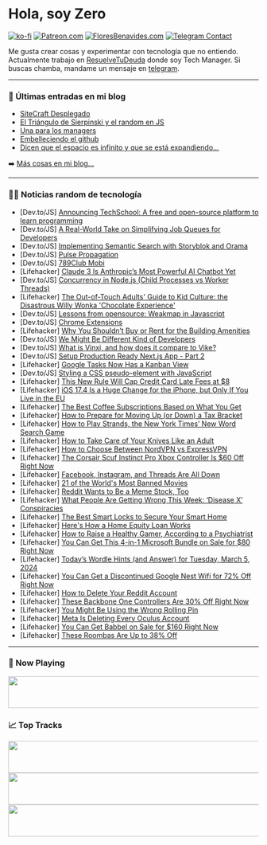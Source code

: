 # Hola, soy Zero

[![ko-fi](https://ko-fi.com/img/githubbutton_sm.svg)](https://ko-fi.com/J3J4N0LUK)
[![Patreon.com](https://img.shields.io/endpoint.svg?url=https%3A%2F%2Fshieldsio-patreon.vercel.app%2Fapi%3Fusername%3Dzerodragon%26type%3Dpatrons&style=for-the-badge)](https://patreon.com/zerodragon)
[![FloresBenavides.com](https://img.shields.io/website?down_message=oops&label=MiBlog&style=for-the-badge&up_message=online&url=https%3A%2F%2Ffloresbenavides.com)](https://floresbenavides.com)
[![Telegram Contact](https://img.shields.io/badge/escr%C3%ADbeme-ZeroDragon-%2326A5E4?style=for-the-badge&logo=telegram)](https://t.me/zerodragon)

Me gusta crear cosas y experimentar con tecnología que no entiendo.
Actualmente trabajo en [ResuelveTuDeuda](http://github.com/resuelve) donde soy Tech Manager.
Si buscas chamba, mandame un mensaje en [telegram](https://t.me/zerodragon).

---

### 📕 Últimas entradas en mi blog
<!-- BLOG-POST-LIST:START -->
- [SiteCraft Desplegado](https://floresbenavides.com/sitecraft-desplegado/)
- [El Triángulo de Sierpinski y el random en JS](https://floresbenavides.com/el-triangulo-de-sierpinski-y-el-random-en-js/)
- [Una para los managers](https://floresbenavides.com/una-para-los-managers/)
- [Embelleciendo el github](https://floresbenavides.com/embelleciendo-el-github/)
- [Dicen que el espacio es infinito y que se está expandiendo…](https://floresbenavides.com/dicen-que-el-espacio-es-infinito-y-que-se-esta-expandiendo/)
<!-- BLOG-POST-LIST:END -->

➡️ [Más cosas en mi blog...](https://floresbenavides.com)

---

### 👨‍💻 Noticias random de tecnología
<!-- TECH-POSTS:START -->
- [Dev.to/JS] [Announcing TechSchool: A free and open-source platform to learn programming](https://dev.to/danielbergholz/announcing-techschool-a-free-and-open-source-platform-to-learn-programming-47fk)
- [Dev.to/JS] [A Real-World Take on Simplifying Job Queues for Developers](https://dev.to/karolyidav/a-real-world-take-on-simplifying-job-queues-for-developers-33ea)
- [Dev.to/JS] [Implementing Semantic Search with Storyblok and Orama](https://dev.to/robertobutti/implementing-semantic-search-with-storyblok-and-orama-3p9c)
- [Dev.to/JS] [Pulse Propagation](https://dev.to/rmion/pulse-propagation-he1)
- [Dev.to/JS] [789Club Mobi](https://dev.to/789clubsmobi/789clubmobi-3b2f)
- [Lifehacker] [Claude 3 Is Anthropic’s Most Powerful AI Chatbot Yet](https://lifehacker.com/tech/anthropic-debuts-claude-3-ai-chatbot)
- [Dev.to/JS] [Concurrency in Node.js &lpar;Child Processes vs Worker Threads&rpar;](https://dev.to/cechiorlu/concurrency-in-nodejs-child-processes-vs-worker-threads-1ffm)
- [Lifehacker] [The Out-of-Touch Adults&#39; Guide to Kid Culture: the Disastrous Willy Wonka &#39;Chocolate Experience&#39;](https://lifehacker.com/entertainment/the-disastrous-willy-wonka-chocolate-experience)
- [Dev.to/JS] [Lessons from opensource: Weakmap in Javascript](https://dev.to/ramunarasinga/lessons-from-opensource-weakmap-in-javascript-6g1)
- [Dev.to/JS] [Chrome Extensions](https://dev.to/bealecs/chrome-extensions-1kmh)
- [Lifehacker] [Why You Shouldn’t Buy or Rent for the Building Amenities](https://lifehacker.com/money/are-the-amenities-in-apartment-or-condo-worth-it)
- [Dev.to/JS] [We Might Be Different Kind of Developers](https://dev.to/aslemammad/we-might-be-different-kind-of-developers-2df4)
- [Dev.to/JS] [What is Vinxi, and how does it compare to Vike?](https://dev.to/this-is-learning/what-is-vinxi-and-how-does-it-compare-to-vike-4883)
- [Dev.to/JS] [Setup Production Ready Next.js App - Part 2](https://dev.to/jobyjoseph/setup-production-ready-nextjs-app-part-2-3e71)
- [Lifehacker] [Google Tasks Now Has a Kanban View](https://lifehacker.com/tech/google-tasks-now-has-a-kanban-view)
- [Dev.to/JS] [Styling a CSS pseudo-element with JavaScript](https://dev.to/cassidoo/styling-a-css-pseudo-element-with-javascript-1dip)
- [Lifehacker] [This New Rule Will Cap Credit Card Late Fees at $8](https://lifehacker.com/money/new-cfpb-rule-caps-banks-credit-card-late-fees)
- [Lifehacker] [iOS 17.4 Is a Huge Change for the iPhone, but Only If You Live in the EU](https://lifehacker.com/tech/the-best-new-features-in-ios-174-are-eu-only)
- [Lifehacker] [The Best Coffee Subscriptions Based on What You Get](https://lifehacker.com/money/best-coffee-subscription-services)
- [Lifehacker] [How to Prepare for Moving Up &lpar;or Down&rpar; a Tax Bracket](https://lifehacker.com/money/how-to-prepare-for-moving-to-new-tax-bracket)
- [Lifehacker] [How to Play Strands, the New York Times’ New Word Search Game](https://lifehacker.com/entertainment/how-to-play-strands-the-nyts-new-word-search-game-with-built-in-hints)
- [Lifehacker] [How to Take Care of Your Knives Like an Adult](https://lifehacker.com/how-to-sharpen-kitchen-knives)
- [Lifehacker] [How to Choose Between NordVPN vs ExpressVPN](https://lifehacker.com/tech/nordvpn-vs-expressvpn)
- [Lifehacker] [The Corsair Scuf Instinct Pro Xbox Controller Is $60 Off Right Now](https://lifehacker.com/entertainment/corsair-scuf-instinct-pro-xbox-controller-sale)
- [Lifehacker] [Facebook, Instagram, and Threads Are All Down](https://lifehacker.com/tech/meta-is-down)
- [Lifehacker] [21 of the World&#39;s Most Banned Movies](https://lifehacker.com/most-banned-movies-in-the-world)
- [Lifehacker] [Reddit Wants to Be a Meme Stock, Too](https://lifehacker.com/money/reddit-wants-to-be-a-meme-stock-too)
- [Lifehacker] [What People Are Getting Wrong This Week: ‘Disease X’ Conspiracies](https://lifehacker.com/health/disease-x-conspiracy-theories)
- [Lifehacker] [The Best Smart Locks to Secure Your Smart Home](https://lifehacker.com/home/best-smart-locks-for-a-secure-smart-home)
- [Lifehacker] [Here&#39;s How a Home Equity Loan Works](https://lifehacker.com/money/how-a-home-equity-loan-works)
- [Lifehacker] [How to Raise a Healthy Gamer, According to a Psychiatrist](https://lifehacker.com/family/how-to-raise-a-healthy-gamer-according-to-a-psychiatrist)
- [Lifehacker] [You Can Get This 4-in-1 Microsoft Bundle on Sale for $80 Right Now](https://lifehacker.com/tech/microsoft-bundle-sale)
- [Lifehacker] [Today’s Wordle Hints &lpar;and Answer&rpar; for Tuesday, March 5, 2024](https://lifehacker.com/entertainment/wordle-hint-answer-today)
- [Lifehacker] [You Can Get a Discontinued Google Nest Wifi for 72% Off Right Now](https://lifehacker.com/tech/the-google-nest-wifi-is-72-off-right-now-on-amazon)
- [Lifehacker] [How to Delete Your Reddit Account](https://lifehacker.com/tech/how-to-delete-your-reddit-account)
- [Lifehacker] [These Backbone One Controllers Are 30% Off Right Now](https://lifehacker.com/entertainment/backbone-one-controller-deal)
- [Lifehacker] [You Might Be Using the Wrong Rolling Pin](https://lifehacker.com/food-drink/every-type-of-rolling-pin-and-when-to-use-them)
- [Lifehacker] [Meta Is Deleting Every Oculus Account](https://lifehacker.com/tech/meta-is-deleting-oculus-accounts-soon)
- [Lifehacker] [You Can Get Babbel on Sale for $160 Right Now](https://lifehacker.com/babbel-sale)
- [Lifehacker] [These Roombas Are Up to 38% Off](https://lifehacker.com/home/these-roombas-are-up-to-38-percent-off)<!-- TECH-POSTS:END -->

---

### 🎵 Now Playing
<a href="https://spotify-now-playing-dun.vercel.app/now-playing?open"><img src="https://spotify-now-playing-dun.vercel.app/now-playing" width="540" height="64"></a>

### 📈 Top Tracks
<a href="https://spotify-now-playing-dun.vercel.app/top-tracks?i=1&open"><img src="https://spotify-now-playing-dun.vercel.app/top-tracks?i=1" width="540" height="64"></a>
<a href="https://spotify-now-playing-dun.vercel.app/top-tracks?i=2&open"><img src="https://spotify-now-playing-dun.vercel.app/top-tracks?i=2" width="540" height="64"></a>
<a href="https://spotify-now-playing-dun.vercel.app/top-tracks?i=3&open"><img src="https://spotify-now-playing-dun.vercel.app/top-tracks?i=3" width="540" height="64"></a>
